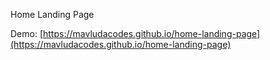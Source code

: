 Home Landing Page

Demo: [https://mavludacodes.github.io/home-landing-page](https://mavludacodes.github.io/home-landing-page)
